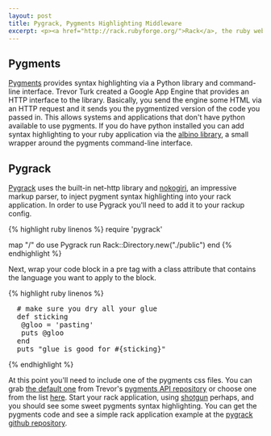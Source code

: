 ```yaml
---
layout: post
title: Pygrack, Pygments Highlighting Middleware
excerpt: <p><a href="http://rack.rubyforge.org/">Rack</a>, the ruby web server interface, has a powerful feature called rack middleware that allows you to filter requests and responses in your application. In an effort to explore the possible uses of middleware <a href="http://lunarlogicpolska.com/">Lunar Logic Polska</a> created <a href="http://coderack.org/">CodeRack</a>, a rack middleware coding contest. When <a href="http://github.com/mig">Matt Swasey</a>, a fellow <a href="http://viget.com">Viget Labs</a> developer, saw that <a href="http://github.com/trevorturk">Trevor Turk</a> had created a <a href="http://pygments.appspot.com/">pygments <span class="caps">API</span></a> he suggested that we create a CodeRack entry that uses the <span class="caps">API</span> to provide syntax highlighting to your rack application.</p>
---
```

<h2>Pygments</h2>
<p><a href="http://pygments.org/">Pygments</a> provides syntax highlighting via a Python library and command-line interface. Trevor Turk created a Google App Engine that provides an HTTP interface to the library. Basically, you send the engine some HTML via an HTTP request and it sends you the pygmentized version of the code you passed in. This allows systems and applications that don't have python available to use pygments. If you do have python installed you can add syntax highlighting to your ruby application via the <a href="http://github.com/github/albino/blob/master/albino.rb">albino library</a>, a small wrapper around the pygments command-line interface.</p>
<h2>Pygrack</h2>
<p><a href="http://coderack.org/users/the2craigs/entries/73-pygrack">Pygrack</a> uses the built-in net-http library and <a href="http://github.com/tenderlove/nokogiri/">nokogiri</a>, an impressive markup parser, to inject pygment syntax highlighting into your rack application. In order to use Pygrack you'll need to add it to your rackup config.</p>
{% highlight ruby linenos %}
require 'pygrack'

map "/" do
  use Pygrack
  run Rack::Directory.new("./public")
end
{% endhighlight %}
<p>Next, wrap your code block in a pre tag with a class attribute that contains the language you want to apply to the block.</p>
{% highlight ruby linenos %}
<pre class="code ruby">
  # make sure you dry all your glue
  def sticking
   @gloo = 'pasting'
   puts @gloo
  end
  puts "glue is good for #{sticking}"
</pre>
{% endhighlight %}
<p>At this point you'll need to include one of the pygments css files. You can grab <a href="http://github.com/trevorturk/pygments/blob/master/default.css">the default one</a> from Trevor's <a href="http://github.com/trevorturk/pygments">pygments API repository</a> or choose one from the list <a href="http://github.com/richleland/pygments-css">here</a>. Start your rack application, using <a href="http://github.com/rtomayko/shotgun">shotgun</a> perhaps, and you should see some sweet pygments syntax highlighting. You can get the pygments code and see a simple rack application example at the <a href="http://github.com/gotascii/pygrack">pygrack github repository</a>.</p>
